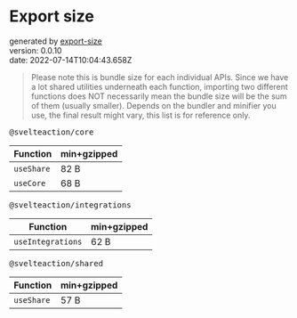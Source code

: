 # Export size

generated by [export-size](https://github.com/antfu/export-size)<br>
version: 0.0.10<br>
date: 2022-07-14T10:04:43.658Z

> Please note this is bundle size for each individual APIs. Since we have a lot shared utilities underneath each function, importing two different functions does NOT necessarily mean the bundle size will be the sum of them (usually smaller). Depends on the bundler and minifier you use, the final result might vary, this list is for reference only.

<kbd>@svelteaction/core</kbd>

| Function   | min+gzipped |
| ---------- | ----------- |
| `useShare` | 82 B        |
| `useCore`  | 68 B        |

<kbd>@svelteaction/integrations</kbd>

| Function          | min+gzipped |
| ----------------- | ----------- |
| `useIntegrations` | 62 B        |

<kbd>@svelteaction/shared</kbd>

| Function   | min+gzipped |
| ---------- | ----------- |
| `useShare` | 57 B        |

